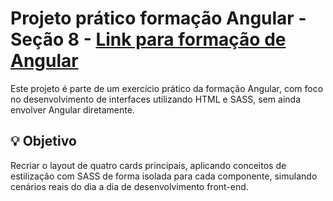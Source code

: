# Projeto prático formação Angular - Seção 8 - [Link para formação de Angular](https://github.com/GuilhermeSerafim/formacao-angular)

Este projeto é parte de um exercício prático da formação Angular, com foco no desenvolvimento de interfaces utilizando HTML e SASS, sem ainda envolver Angular diretamente.

## 💡 Objetivo

Recriar o layout de quatro cards principais, aplicando conceitos de estilização com SASS de forma isolada para cada componente, simulando cenários reais do dia a dia de desenvolvimento front-end.
